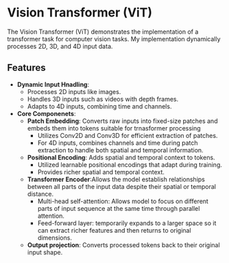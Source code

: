 # Vision Transformer (ViT)

The Vision Transformer (ViT) demonstrates the implementation of a transformer task for computer vision tasks. My implementation dynamically processes 2D, 3D, and 4D input data.

## Features
- **Dynamic Input Hnadling**:
  - Processes 2D inputs like images.
  - Handles 3D inputs such as videos with depth frames.
  - Adapts to 4D inputs, combining time and channels.
- **Core Componenets**:
   - **Patch Embedding**: Converts raw inputs into fixed-size patches and embeds them into tokens suitable for trnasformer processing
       - Utilizes Conv2D and Conv3D for efficient extraction of patches.
       - For 4D inputs, combines channels and time during patch extraction to handle both spatial and temporal information.
   - **Positional Encoding**: Adds spatial and temporal context to tokens.
       - Utilized learnable positional encodings that adapt during training.
       - Provides richer spatial and temporal context.
   - **Transformer Encoder**:Allows the model establish relationships between all parts of the input data despite their spatial or temporal distance.
       - Multi-head self-attention: Allows model to focus on different parts of input sequence at the same time through parallel attention.
       - Feed-forward layer: temporarily expands to a larger space so it can extract richer features and then returns to original dimensions.
   - **Output projection**: Converts processed tokens back to their original input shape.
